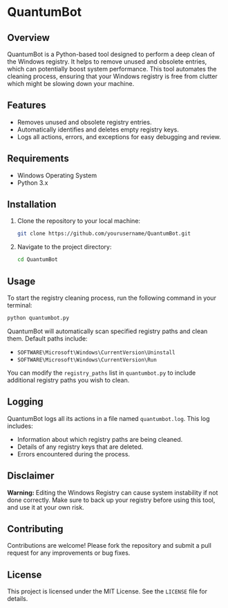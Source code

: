 # QuantumBot

## Overview
QuantumBot is a Python-based tool designed to perform a deep clean of the Windows registry. It helps to remove unused and obsolete entries, which can potentially boost system performance. This tool automates the cleaning process, ensuring that your Windows registry is free from clutter which might be slowing down your machine.

## Features
- Removes unused and obsolete registry entries.
- Automatically identifies and deletes empty registry keys.
- Logs all actions, errors, and exceptions for easy debugging and review.

## Requirements
- Windows Operating System
- Python 3.x

## Installation
1. Clone the repository to your local machine:
   ```bash
   git clone https://github.com/yourusername/QuantumBot.git
   ```
2. Navigate to the project directory:
   ```bash
   cd QuantumBot
   ```

## Usage
To start the registry cleaning process, run the following command in your terminal:

```bash
python quantumbot.py
```

QuantumBot will automatically scan specified registry paths and clean them. Default paths include:
- `SOFTWARE\Microsoft\Windows\CurrentVersion\Uninstall`
- `SOFTWARE\Microsoft\Windows\CurrentVersion\Run`

You can modify the `registry_paths` list in `quantumbot.py` to include additional registry paths you wish to clean.

## Logging
QuantumBot logs all its actions in a file named `quantumbot.log`. This log includes:
- Information about which registry paths are being cleaned.
- Details of any registry keys that are deleted.
- Errors encountered during the process.

## Disclaimer
**Warning:** Editing the Windows Registry can cause system instability if not done correctly. Make sure to back up your registry before using this tool, and use it at your own risk.

## Contributing
Contributions are welcome! Please fork the repository and submit a pull request for any improvements or bug fixes.

## License
This project is licensed under the MIT License. See the `LICENSE` file for details.